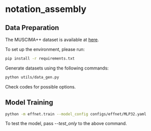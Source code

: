 # notation_assembly

## Data Preparation
The MUSCIMA++ dataset is available at [here](https://ufal.mff.cuni.cz/muscima).

To set up the environment, please run:
```bash
pip install -r requirements.txt
```


Generate datasets using the following commands:
```bash
python utils/data_gen.py
```

Check codes for possible options.


## Model Training
```bash
python -m effnet.train --model_config configs/effnet/MLP32.yaml
```

To test the model, pass *--test_only* to the above command.
